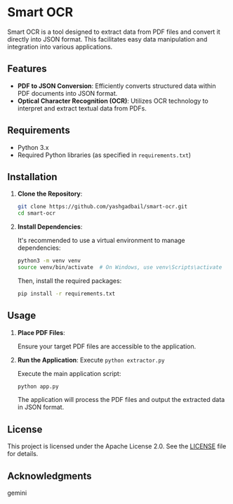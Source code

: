 # Smart OCR

Smart OCR is a tool designed to extract data from PDF files and convert it directly into JSON format. This facilitates easy data manipulation and integration into various applications.

## Features

- **PDF to JSON Conversion**: Efficiently converts structured data within PDF documents into JSON format.
- **Optical Character Recognition (OCR)**: Utilizes OCR technology to interpret and extract textual data from PDFs.

## Requirements

- Python 3.x
- Required Python libraries (as specified in `requirements.txt`)

## Installation

1. **Clone the Repository**:

   ```bash
   git clone https://github.com/yashgadbail/smart-ocr.git
   cd smart-ocr
   ```

2. **Install Dependencies**:

   It's recommended to use a virtual environment to manage dependencies:

   ```bash
   python3 -m venv venv
   source venv/bin/activate  # On Windows, use venv\Scripts\activate
   ```

   Then, install the required packages:

   ```bash
   pip install -r requirements.txt
   ```

## Usage

1. **Place PDF Files**:

   Ensure your target PDF files are accessible to the application.

2. **Run the Application**:
   Execute `python extractor.py`

   Execute the main application script:

   ```bash
   python app.py
   ```

   The application will process the PDF files and output the extracted data in JSON format.

## License

This project is licensed under the Apache License 2.0. See the [LICENSE](LICENSE) file for details.

## Acknowledgments

gemini
